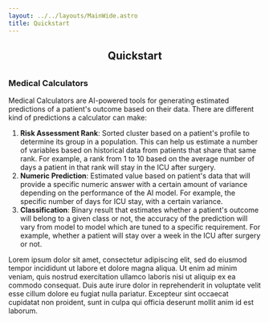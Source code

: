 ```yaml
---
layout: ../../layouts/MainWide.astro
title: Quickstart
---
```

<style>
    main {
        text-align: justify;
    }
    h2 {
        margin-bottom: 32px;
        text-align: center;
    }
</style>

## Quickstart

### Medical Calculators

Medical Calculators are AI-powered tools for generating estimated predictions of a patient's outcome based on their data. There are different kind of predictions a calculator can make:

1. **Risk Assessment Rank**: Sorted cluster based on a patient's profile to determine its group in a population. This can help us estimate a number of variables based on historical data from patients that share that same rank. For example, a rank from 1 to 10 based on the average number of days a patient in that rank will stay in the ICU after surgery.
2. **Numeric Prediction**: Estimated value based on patient's data that will provide a specific numeric answer with a certain amount of variance depending on the performance of the AI model. For example, the specific number of days for ICU stay, with a certain variance.
3. **Classification**: Binary result that estimates whether a patient's outcome will belong to a given class or not, the accuracy of the prediction will vary from model to model which are tuned to a specific requirement. For example, whether a patient will stay over a week in the ICU after surgery or not.

Lorem ipsum dolor sit amet, consectetur adipiscing elit, sed do eiusmod tempor incididunt ut labore et dolore magna aliqua. Ut enim ad minim veniam, quis nostrud exercitation ullamco laboris nisi ut aliquip ex ea commodo consequat. Duis aute irure dolor in reprehenderit in voluptate velit esse cillum dolore eu fugiat nulla pariatur. Excepteur sint occaecat cupidatat non proident, sunt in culpa qui officia deserunt mollit anim id est laborum.